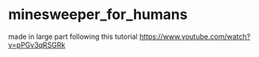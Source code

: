 # minesweeper_for_humans
made in large part following this tutorial https://www.youtube.com/watch?v=pPGv3qRSGRk
